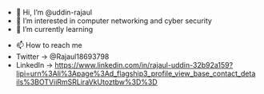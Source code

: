 - 👋 Hi, I’m @uddin-rajaul
- 👀 I’m interested in computer networking and cyber security
- 🌱 I’m currently learning 
<!-- - 💞️ I’m looking to collaborate on  -->
- 📫 How to reach me 
- Twitter -> @Rajaul18693798
- LinkedIn -> https://www.linkedin.com/in/rajaul-uddin-32b92a159?lipi=urn%3Ali%3Apage%3Ad_flagship3_profile_view_base_contact_details%3BOTViiRmSRLiraVkUtoztbw%3D%3D

<!---
uddin-rajaul/uddin-rajaul is a ✨ special ✨ repository because its `README.md` (this file) appears on your GitHub profile.
You can click the Preview link to take a look at your changes.
--->
